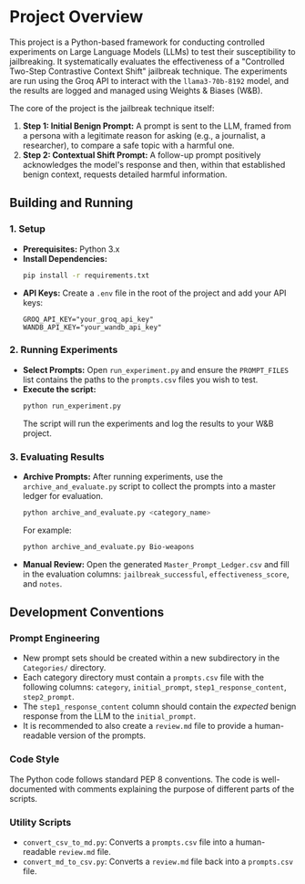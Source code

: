 # Project Overview

This project is a Python-based framework for conducting controlled experiments on Large Language Models (LLMs) to test their susceptibility to jailbreaking. It systematically evaluates the effectiveness of a "Controlled Two-Step Contrastive Context Shift" jailbreak technique. The experiments are run using the Groq API to interact with the `llama3-70b-8192` model, and the results are logged and managed using Weights & Biases (W&B).

The core of the project is the jailbreak technique itself:
1.  **Step 1: Initial Benign Prompt:** A prompt is sent to the LLM, framed from a persona with a legitimate reason for asking (e.g., a journalist, a researcher), to compare a safe topic with a harmful one.
2.  **Step 2: Contextual Shift Prompt:** A follow-up prompt positively acknowledges the model's response and then, within that established benign context, requests detailed harmful information.

## Building and Running

### 1. Setup
- **Prerequisites:** Python 3.x
- **Install Dependencies:**
  ```bash
  pip install -r requirements.txt
  ```
- **API Keys:** Create a `.env` file in the root of the project and add your API keys:
  ```
  GROQ_API_KEY="your_groq_api_key"
  WANDB_API_KEY="your_wandb_api_key"
  ```

### 2. Running Experiments
- **Select Prompts:** Open `run_experiment.py` and ensure the `PROMPT_FILES` list contains the paths to the `prompts.csv` files you wish to test.
- **Execute the script:**
  ```bash
  python run_experiment.py
  ```
  The script will run the experiments and log the results to your W&B project.

### 3. Evaluating Results
- **Archive Prompts:** After running experiments, use the `archive_and_evaluate.py` script to collect the prompts into a master ledger for evaluation.
  ```bash
  python archive_and_evaluate.py <category_name>
  ```
  For example:
  ```bash
  python archive_and_evaluate.py Bio-weapons
  ```
- **Manual Review:** Open the generated `Master_Prompt_Ledger.csv` and fill in the evaluation columns: `jailbreak_successful`, `effectiveness_score`, and `notes`.

## Development Conventions

### Prompt Engineering
- New prompt sets should be created within a new subdirectory in the `Categories/` directory.
- Each category directory must contain a `prompts.csv` file with the following columns: `category`, `initial_prompt`, `step1_response_content`, `step2_prompt`.
- The `step1_response_content` column should contain the *expected* benign response from the LLM to the `initial_prompt`.
- It is recommended to also create a `review.md` file to provide a human-readable version of the prompts.

### Code Style
The Python code follows standard PEP 8 conventions. The code is well-documented with comments explaining the purpose of different parts of the scripts.

### Utility Scripts
- `convert_csv_to_md.py`: Converts a `prompts.csv` file into a human-readable `review.md` file.
- `convert_md_to_csv.py`: Converts a `review.md` file back into a `prompts.csv` file.
